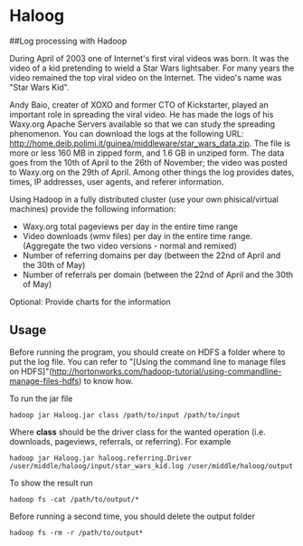 # Haloog
##Log processing with Hadoop

During April of 2003 one of Internet's first viral videos was born. It was the video of a kid pretending to wield a Star Wars lightsaber. For many years the video remained the top viral video on the Internet. The video's name was "Star Wars Kid".

Andy Baio, creater of XOXO and former CTO of Kickstarter, played an important role in spreading the viral video. He has made the logs of his Waxy.org Apache Servers available so that we can study the spreading phenomenon. You can download the logs at the following URL: http://home.deib.polimi.it/guinea/middleware/star_wars_data.zip. The file is more or less 160 MB in zipped form, and 1.6 GB in unziped form. The data goes from the 10th of April to the 26th of November; the video was posted to Waxy.org on the 29th of April. Among other things the log provides dates, times, IP addresses, user agents, and referer information.

Using Hadoop in a fully distributed cluster (use your own phisical/virtual machines) provide the following information:

- Waxy.org total pageviews per day in the entire time range
- Video downloads (wmv files) per day in the entire time range. (Aggregate the two video versions - normal and remixed)
- Number of referring domains per day (between the 22nd of April and the 30th of May)
- Number of referrals per domain (between the 22nd of April and the 30th of May)

Optional: Provide charts for the information

## Usage
Before running the program, you should create on HDFS a folder where to put the log file. You can refer to "[Using the command line to manage files on HDFS]"(http://hortonworks.com/hadoop-tutorial/using-commandline-manage-files-hdfs) to know how.

To run the jar file
```
hadoop jar Haloog.jar class /path/to/input /path/to/input
```

Where __class__ should be the driver class for the wanted operation (i.e. downloads, pageviews, referrals, or referring). For example
```
hadoop jar Haloog.jar haloog.referring.Driver /user/middle/haloog/input/star_wars_kid.log /user/middle/haloog/output
```

To show the result run
```
hadoop fs -cat /path/to/output/*
```
 
Before running a second time, you should delete the output folder 
```
hadoop fs -rm -r /path/to/output*
```
